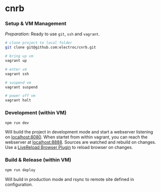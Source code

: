 cnrb
====


### Setup & VM Management

*Preparation:* Ready to use `git`, `ssh` and `vagrant`.

```bash
# clone project to local folder
git clone git@github.com:electroc/cnrb.git

# bring up vm
vagrant up

# enter vm
vagrant ssh

# suspend vm
vagrant suspend

# power off vm
vagrant halt
```

### Development (within VM)

```bash
npm run dev
```

Will build the project in development mode and start a webserver listening on [localhost:8080](http://localhost:8080/).
When startet from within vagrant, you can reach the webserver at [localhost:8888](http://localhost:8888).
Sources are watched and rebuild on changes.
Use a [LiveReload Browser Plugin](http://feedback.livereload.com/knowledgebase/articles/86242-how-do-i-install-and-use-the-browser-extensions)
to reload browser on changes.

### Build & Release (within VM)

```bash
npm run deploy
```

Will build in production mode and rsync to remote site defined in configuration.
